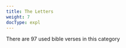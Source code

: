 ```yaml
---
title: The Letters
weight: 7
docType: expl
---
```


There are 97 used bible verses in this category

